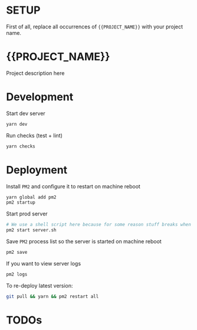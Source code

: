 # SETUP

First of all, replace all occurrences of `{{PROJECT_NAME}}` with your project name.

# {{PROJECT_NAME}}

Project description here

# Development

Start dev server

```bash
yarn dev
```

Run checks (test + lint)

```bash
yarn checks
```

# Deployment

Install `PM2` and configure it to restart on machine reboot

```bash
yarn global add pm2
pm2 startup
```

Start prod server

```bash
# We use a shell script here because for some reason stuff breaks when we do `pm2 start yarn start`
pm2 start server.sh
```

Save `PM2` process list so the server is started on machine reboot

```bash
pm2 save
```

If you want to view server logs

```bash
pm2 logs
```

To re-deploy latest version:

```bash
git pull && yarn && pm2 restart all
```

# TODOs
